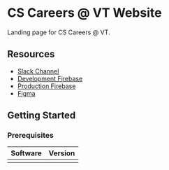 # CS Careers @ VT Website

Landing page for CS Careers @ VT.

## Resources

- [Slack Channel](https://cscareersvt.slack.com/archives/C08A7AV5TJN)
- [Development Firebase](https://console.firebase.google.com/project/dev-cs-careers-vt-website/overview?fb_gclid=CjwKCAiAkc28BhB0EiwAM001TT5YOGLgGPuM5hFJRd8ziEEajO2K2tf6MxXbjWenvYINP-6-jCkDpxoCiUkQAvD_BwE)
- [Production Firebase](https://console.firebase.google.com/project/prod-cs-careers-vt-website/overview?fb_gclid=CjwKCAiAkc28BhB0EiwAM001TT5YOGLgGPuM5hFJRd8ziEEajO2K2tf6MxXbjWenvYINP-6-jCkDpxoCiUkQAvD_BwE)
- [Figma]()

## Getting Started

### Prerequisites

| Software | Version |
| ---- | ----------- |
|  |  |
